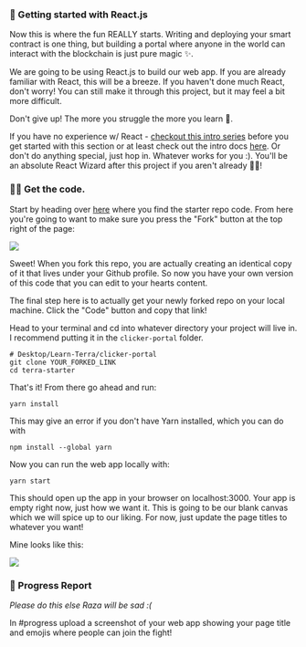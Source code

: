 ### 🏁 Getting started with React.js
Now this is where the fun REALLY starts. Writing and deploying your smart contract is one thing, but building a portal where anyone in the world can interact with the blockchain is just pure magic ✨.

We are going to be using React.js to build our web app. If you are already familiar with React, this will be a breeze. If you haven't done much React, don't worry! You can still make it through this project, but it may feel a bit more difficult.

Don't give up! The more you struggle the more you learn 🧠.

If you have no experience w/ React - [checkout this intro series](https://scrimba.com/learn/learnreact) before you get started with this section or at least check out the intro docs [here](https://reactjs.org/docs/getting-started.html). Or don't do anything special, just hop in. Whatever works for you :). You'll be an absolute React Wizard after this project if you aren't already 🧙‍♂!

### 👩‍💻 Get the code.

Start by heading over [here](https://github.com/buildspace/terra-starter) where you find the starter repo code. From here you're going to want to make sure you press the "Fork" button at the top right of the page:

![](https://i.imgur.com/OnOIO2A.png)

Sweet! When you fork this repo, you are actually creating an identical copy of it that lives under your Github profile. So now you have your own version of this code that you can edit to your hearts content.

The final step here is to actually get your newly forked repo on your local machine. Click the "Code" button and copy that link!

Head to your terminal and cd into whatever directory your project will live in. I recommend putting it in the `clicker-portal` folder.

```
# Desktop/Learn-Terra/clicker-portal
git clone YOUR_FORKED_LINK
cd terra-starter
```

That's it! From there go ahead and run:
```
yarn install
```

This may give an error if you don't have Yarn installed, which you can do with 
```
npm install --global yarn
```

Now you can run the web app locally with:
```
yarn start
```

This should open up the app in your browser on localhost:3000. Your app is empty right now, just how we want it. This is going to be our blank canvas which we will spice up to our liking. For now, just update the page titles to whatever you want!
 
Mine looks like this:

![](https://hackmd.io/_uploads/HyJSwbbH5.png)

### 🚨 Progress Report
*Please do this else Raza will be sad :(*

In #progress upload a screenshot of your web app showing your page title and emojis where people can join the fight!
